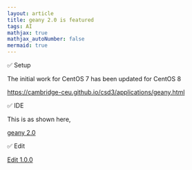```yaml
---
layout: article
title: geany 2.0 is featured
tags: AI
mathjax: true
mathjax_autoNumber: false
mermaid: true
---
```


✅ Setup

The initial work for CentOS 7 has been updated for CentOS 8

<https://cambridge-ceu.github.io/csd3/applications/geany.html>

✅ IDE

This is as shown here,

[geany 2.0](assets/images/geany.png)

✅ Edit

[Edit 1.0.0](assets/images/edit.png)
